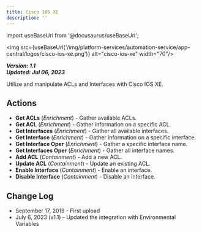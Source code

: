 ```yaml
---
title: Cisco IOS XE
description: ''
---
```

import useBaseUrl from '@docusaurus/useBaseUrl';

<img src={useBaseUrl('/img/platform-services/automation-service/app-central/logos/cisco-ios-xe.png')} alt="cisco-ios-xe" width="70"/>

***Version: 1.1  
Updated: Jul 06, 2023***

Utilize and manipulate ACLs and Interfaces with Cisco IOS XE.

## Actions

* **Get ACLs** (*Enrichment*) - Gather available ACLs.
* **Get ACL** (*Enrichment*) - Gather information on a specific ACL.
* **Get Interfaces** (*Enrichment*) - Gather all available interfaces.
* **Get Interface** (*Enrichment*) - Gather information on a specific interface.
* **Get Interface Oper** (*Enrichment*) - Gather a specific interface name.
* **Get Interfaces Oper** (*Enrichment*) - Gather all interface names.
* **Add ACL** (*Containment*) - Add a new ACL.
* **Update ACL** (*Containment*) - Update an existing ACL.
* **Enable Interface** (*Containment*) - Enable an interface.
* **Disable Interface** (*Containment*) - Disable an interface.

## Change Log

* September 17, 2019 - First upload
* July 6, 2023 (v1.1) - Updated the integration with Environmental Variables
